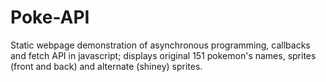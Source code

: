 # Poke-API

Static webpage demonstration of asynchronous programming, callbacks and fetch API in javascript; displays original 151 pokemon's names, sprites (front and back) and alternate (shiney) sprites.
